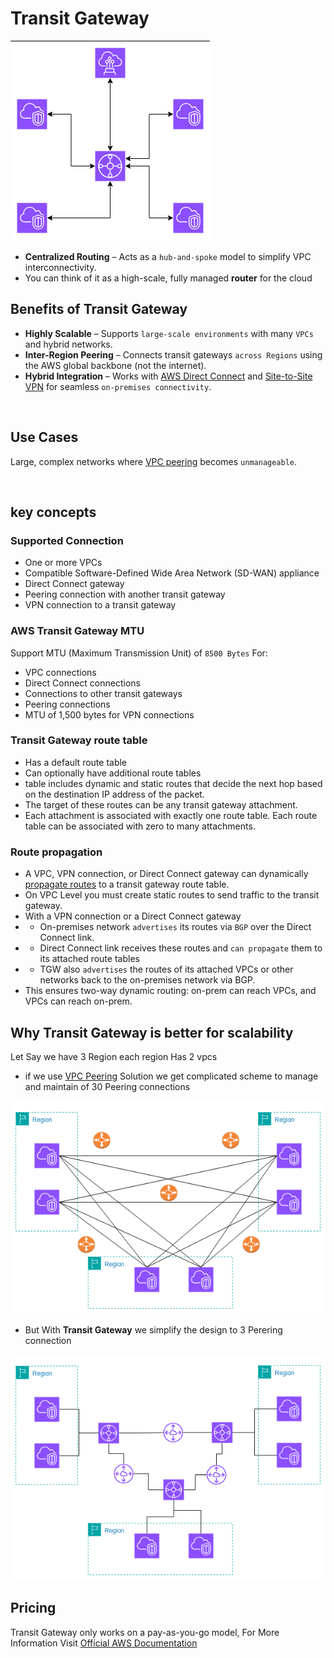 # Transit Gateway

<img src="../Assets/Transit-Gateway.png" />

* **Centralized Routing** – Acts as a `hub-and-spoke` model to simplify VPC interconnectivity.
* You can think of it as a high-scale, fully managed **router** for the cloud

## Benefits of Transit Gateway
* **Highly Scalable** – Supports `large-scale environments` with many `VPCs` and hybrid networks.
* **Inter-Region Peering** – Connects transit gateways `across Regions` using the AWS global backbone (not the internet).
* **Hybrid Integration** – Works with [AWS Direct Connect]() and [Site-to-Site VPN]() for seamless `on-premises connectivity`.

<br>

## Use Cases
Large, complex networks where [VPC peering]() becomes `unmanageable`.

<br>

## key concepts
### Supported Connection
* One or more VPCs
* Compatible Software-Defined Wide Area Network (SD-WAN) appliance
* Direct Connect gateway
* Peering connection with another transit gateway
* VPN connection to a transit gateway

### AWS Transit Gateway MTU
Support MTU (Maximum Transmission Unit) of `8500 Bytes` For:
* VPC connections
* Direct Connect connections
* Connections to other transit gateways
* Peering connections
* MTU of 1,500 bytes for VPN connections

### Transit Gateway route table
* Has a default route table
* Can optionally have additional route tables
* table includes dynamic and static routes that decide the next hop based on the destination IP address of the packet.
* The target of these routes can be any transit gateway attachment.
* Each attachment is associated with exactly one route table. Each route table can be associated with zero to many attachments.

### Route propagation
* A VPC, VPN connection, or Direct Connect gateway can dynamically [propagate routes](#) to a transit gateway route table.
* On VPC Level you must create static routes to send traffic to the transit gateway.
* With a VPN connection or a Direct Connect gateway
* * On-premises network `advertises` its routes via `BGP` over the Direct Connect link.
* * Direct Connect link receives these routes and `can propagate` them to its attached route tables
* * TGW also `advertises` the routes of its attached VPCs or other networks back to the on-premises network via BGP.
* This ensures two-way dynamic routing: on-prem can reach VPCs, and VPCs can reach on-prem.

## Why Transit Gateway is better for scalability
Let Say we have 3 Region each region Has 2 vpcs 

* if we use [VPC Peering]() Solution we get complicated scheme to manage and maintain of 30 Peering connections

<img src="../Assets/Vpc-PeeringComplicated-Solution.png" />

* But With **Transit Gateway** we simplify the design to 3 Perering connection

<img src="../Assets/Transit-gateway-simplified-scaled-Solution.png" />

## Pricing
Transit Gateway only works on a pay-as-you-go model, For More Information Visit [Official AWS Documentation](https://aws.amazon.com/transit-gateway/pricing/)
